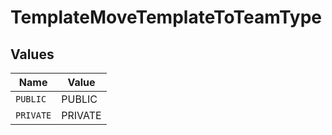 # TemplateMoveTemplateToTeamType


## Values

| Name      | Value     |
| --------- | --------- |
| `PUBLIC`  | PUBLIC    |
| `PRIVATE` | PRIVATE   |